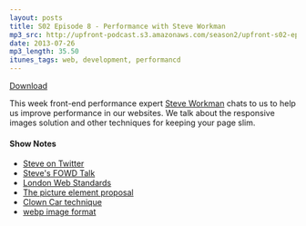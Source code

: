 ```yaml
---
layout: posts
title: S02 Episode 8 - Performance with Steve Workman
mp3_src: http://upfront-podcast.s3.amazonaws.com/season2/upfront-s02-episode8.mp3
date: 2013-07-26
mp3_length: 35.50
itunes_tags: web, development, performancd
---
```


<a href="http://upfront-podcast.s3.amazonaws.com/season2/upfront-s02-episode8.mp3" class="download-button">Download</a>

This week front-end performance expert [Steve Workman](http://www.steveworkman.com/) chats to us to help us improve performance in our websites. We talk about the responsive images solution and other techniques for keeping your page slim.

#### Show Notes
- [Steve on Twitter](http://twitter.com/steveworkman)
- [Steve's FOWD Talk](https://speakerdeck.com/steveworkman/putting-your-site-on-a-diet)
- [London Web Standards](http://londonwebstandards.org/)
- [The picture element proposal](https://dvcs.w3.org/hg/html-proposals/raw-file/9443de7ff65f/responsive-images/responsive-images.html)
- [Clown Car technique](http://coding.smashingmagazine.com/2013/06/02/clown-car-technique-solving-for-adaptive-images-in-responsive-web-design/)
- [webp image format](https://developers.google.com/speed/webp/)
